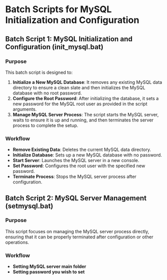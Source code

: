 # Batch Scripts for MySQL Initialization and Configuration

## Batch Script 1: MySQL Initialization and Configuration (init_mysql.bat)

### Purpose

This batch script is designed to:
1. **Initialize a New MySQL Database**: It removes any existing MySQL data directory to ensure a clean slate and then initializes the MySQL database with no root password.
2. **Configure the Root Password**: After initializing the database, it sets a new password for the MySQL root user as provided in the script arguments.
3. **Manage MySQL Server Process**: The script starts the MySQL server, waits to ensure it is up and running, and then terminates the server process to complete the setup.

### Workflow
- **Remove Existing Data**: Deletes the current MySQL data directory.
- **Initialize Database**: Sets up a new MySQL database with no password.
- **Start Server**: Launches the MySQL server in a new console.
- **Set Password**: Configures the root user with the specified new password.
- **Terminate Process**: Stops the MySQL server process after configuration.

## Batch Script 2: MySQL Server Management (setmysql.bat)

### Purpose

This script focuses on managing the MySQL server process directly, ensuring that it can be properly terminated after configuration or other operations.

### Workflow
- **Setting MySQL server main folder**
- **Setting password you wish to set**
